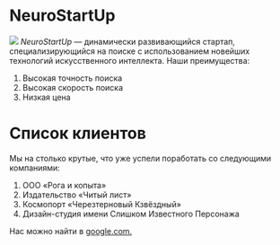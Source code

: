 # NeuroStartUp
![](https://netology-code.github.io/git-homeworks/introduction/assets/logo.png)
*NeuroStartUp* — динамически развивающийся стартап, специализирующийся на поиске с использованием новейших технологий искусственного интеллекта.
Наши преимущества:
1. Высокая точность поиска
  1. Высокая скорость поиска
  2. Низкая цена

# Список клиентов
Мы на столько крутые, что уже успели поработать со следующими компаниями:

1. ООО «Рога и копыта»
  1. Издательство «Читый лист»
  2. Космопорт «Черезтерновый Кзвёздный»
  3. Дизайн-студия имени Слишком Известного Персонажа

Нас можно найти в [google.com.](https://google.com)
